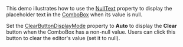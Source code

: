 This demo illustrates how to use the [NullText](https://docs.devexpress.com/Blazor/DevExpress.Blazor.Base.DxInputDataEditorBase-1.NullText) property to display the placeholder text in the [ComboBox](https://docs.devexpress.com/Blazor/DevExpress.Blazor.DxComboBox-2) when its value is null.

Set the [ClearButtonDisplayMode](https://docs.devexpress.com/Blazor/DevExpress.Blazor.DataEditorClearButtonDisplayMode) property to **Auto** to display the **Clear** button when the ComboBox has a non-null value. Users can click this button to clear the editor's value (set it to null).
